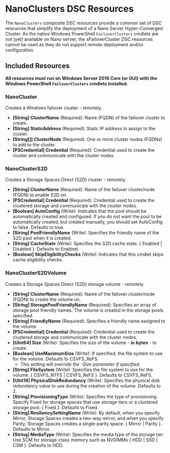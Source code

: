 # NanoClusters DSC Resources

The `NanoClusters` composite DSC resources provide a common set of DSC resources that simplify the deployment of a Nano
Server Hyper-Converged Cluster. As the native Windows PowerShell `FailoverClusters` cmdlets are not (yet) available on
Nano server, the xFailoverCluster DSC resources cannot be used as they do not support remote deployment and/or
configuration.

## Included Resources

__All resources must run on Windows Server 2016 Core (or GUI) with the Windows PowerShell `FailoverClusters` cmdlets installed.__

### NanoCluster

Creates a Windows failover cluster - remotely.

* **[String] ClusterName** (Required): Name (FQDN) of the failover cluster to create.
* **[String] StaticAddress** (Required): Static IP address to assign to the cluster.
* **[String[]] ClusterNode** (Required): One or more cluster nodes (FQDNs) to add to the cluster.
* **[PSCredential] Credential** (Required): Credential used to create the cluster and communicate with the cluster nodes.

### NanoClusterS2D

Creates a Storage Spaces Direct (S2D) cluster - remotely.

* **[String] ClusterName** (Required): Name of the failover cluster/node (FQDN) to enable S2D on.
* **[PSCredential] Credential** (Required): Credential used to create the clustered storage and communicate with the cluster nodes.
* **[Boolean] AutoConfig** (Write): Indicates that the pool should be automatically created and configured. If you do not want the pool to be automatically created, but created manually, you should set AutoConfig to false. Defaults to true.
* **[String] PoolFriendlyName** (Write): Specifies the friendly name of the S2D pool when it is created.
* **[String] CacheState** (Write): Specifies the S2D cache state. { Enabled | Disabled }. Defaults to Enabled.
* **[Boolean] SkipEligibilityChecks** (Write): Indicates that this cmdlet skips cache eligibility checks.

### NanoClusterS2DVolume

Creates a Storage Spaces Direct (S2D) storage volume - remotely.

* **[String] ClusterName** (Required): Name of the failover cluster/node (FQDN) to create the volume on.
* **[String] StoragePoolFriendlyName** (Required): Specifies an array of storage pool friendly names. The volume is created in the storage pools specified.
* **[String] FriendlyName** (Required): Specifies a friendly name assigned to the volume.
* **[PSCredential] Credential** (Required): Credential used to create the clustered storage and communicate with the cluster nodes.
* **[UInt64] Size** (Write): Specifies the size of the volume - __in bytes__ - to create.
* **[Boolean] UseMaximumSize** (Write): If specified, the file system to use for the volume. Defaults to CSVFS_ReFS. 
  * _This setting will override the -Size parameter if specified._
* **[String] FileSystem** (Write): Specifies the file system to use for the volume. { CSVFS\_NTFS | CSVFS\_ReFS }. Defaults to CSVFS\_ReFS.
* **[UInt16] PhysicalDiskRedundancy** (Write): Specifies the physical disk redundancy value to use during the creation of the volume. Defaults to 2.
* **[String] ProvisioningType** (Write): Specifies the type of provisioning. Specify Fixed for storage spaces that use storage tiers or a clustered storage pool. { Fixed }. Defaults to Fixed.
* **[String] ResiliencySettingName** (Write): By default, when you specify Mirror, Storage Spaces creates a two-way mirror, and when you specify Parity, Storage Spaces creates a single-parity space. { Mirror | Parity }. Defaults to Mirror.
* **[String] MediaType** (Write): Specifies the media type of the storage tier. Use SCM for storage-class memory such as NVDIMMs { HDD | SSD | CSM }. Defaults to HDD.
